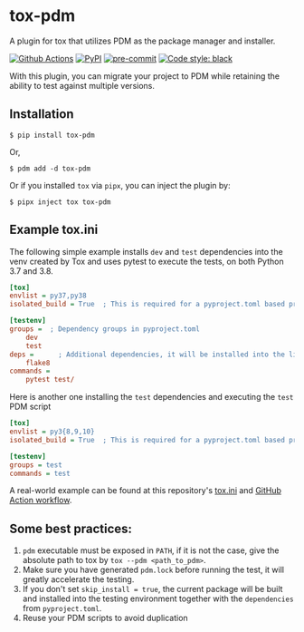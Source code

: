# tox-pdm

A plugin for tox that utilizes PDM as the package manager and installer.

[![Github Actions](https://github.com/pdm-project/tox-pdm/workflows/Tests/badge.svg)](https://github.com/pdm-project/tox-pdm/actions)
[![PyPI](https://img.shields.io/pypi/v/tox-pdm?logo=python&logoColor=%23cccccc)](https://pypi.org/project/tox-pdm)
[![pre-commit](https://img.shields.io/badge/pre--commit-enabled-brightgreen?logo=pre-commit&logoColor=white)](https://github.com/pre-commit/pre-commit)
[![Code style: black](https://img.shields.io/badge/code%20style-black-000000.svg)](https://github.com/psf/black)

With this plugin, you can migrate your project to PDM while retaining the ability to test against multiple versions.

## Installation

```console
$ pip install tox-pdm
```

Or,

```console
$ pdm add -d tox-pdm
```

Or if you installed `tox` via `pipx`, you can inject the plugin by:

```console
$ pipx inject tox tox-pdm
```

## Example tox.ini

The following simple example installs `dev` and `test` dependencies into the venv created by Tox and uses pytest to execute the tests, on both Python 3.7 and 3.8.

```ini
[tox]
envlist = py37,py38
isolated_build = True  ; This is required for a pyproject.toml based project.

[testenv]
groups =  ; Dependency groups in pyproject.toml
    dev
    test
deps =      ; Additional dependencies, it will be installed into the library path via normal pip method
    flake8
commands =
    pytest test/
```

Here is another one installing the `test` dependencies and executing the `test` PDM script

```ini
[tox]
envlist = py3{8,9,10}
isolated_build = True  ; This is required for a pyproject.toml based project.

[testenv]
groups = test
commands = test
```

A real-world example can be found at this repository's [tox.ini](https://github.com/pdm-project/tox-pdm/blob/main/tox.ini) and
[GitHub Action workflow](https://github.com/pdm-project/tox-pdm/blob/main/.github/workflows/ci.yml).

## Some best practices:

1. `pdm` executable must be exposed in `PATH`, if it is not the case, give the absolute path to tox by `tox --pdm <path_to_pdm>`.
2. Make sure you have generated `pdm.lock` before running the test, it will greatly accelerate the testing.
3. If you don't set `skip_install = true`, the current package will be built and installed into the testing environment together with the `dependencies` from `pyproject.toml`.
4. Reuse your PDM scripts to avoid duplication
